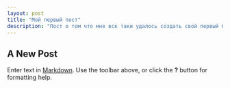 ```yaml
---
layout: post
title: "Мой первый пост"
description: "Пост о том что мне вск таки удалось создать свой первый блог!!!"
---
```


## A New Post

Enter text in [Markdown](http://daringfireball.net/projects/markdown/). Use the toolbar above, or click the **?** button for formatting help.